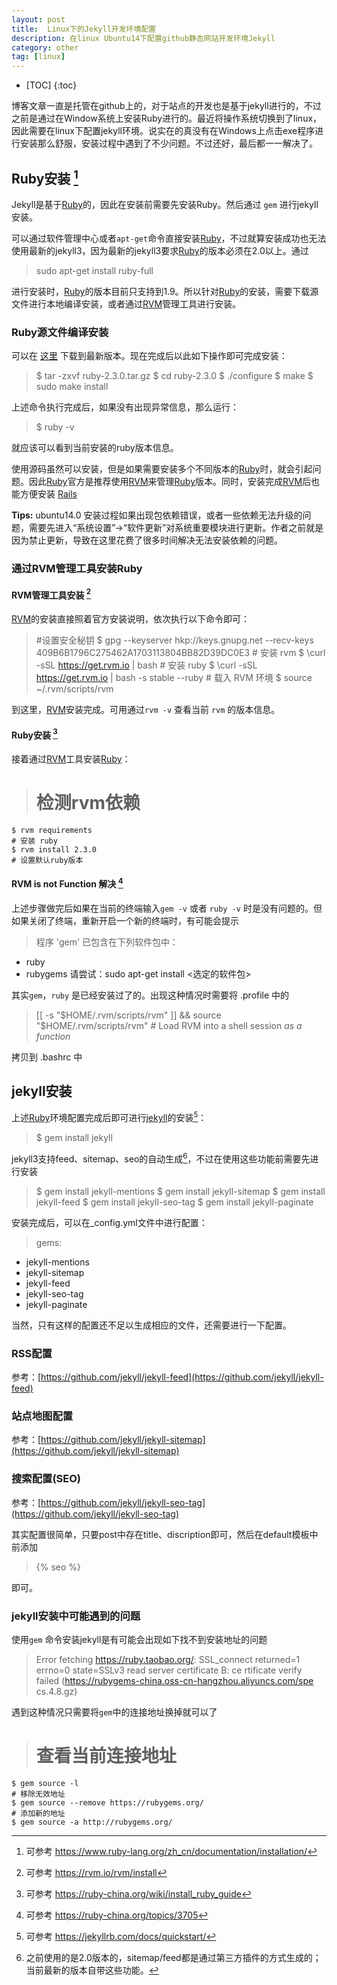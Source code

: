 ```yaml
---
layout: post
title:  Linux下的Jekyll开发环境配置
description: 在linux Ubuntu14下配置github静态网站开发环境Jekyll
category: other
tag: [linux]
---
```


* [TOC]
{:toc}

博客文章一直是托管在github上的，对于站点的开发也是基于jekyll进行的，不过之前是通过在Window系统上安装Ruby进行的。最近将操作系统切换到了linux，因此需要在linux下配置jekyll环境。说实在的真没有在Windows上点击exe程序进行安装那么舒服，安装过程中遇到了不少问题。不过还好，最后都一一解决了。

## Ruby安装 [^ruby]

Jekyll是基于[Ruby]的，因此在安装前需要先安装Ruby。然后通过 `gem` 进行jekyll安装。

可以通过软件管理中心或者`apt-get`命令直接安装[Ruby]，不过就算安装成功也无法使用最新的jekyll3，因为最新的jekyll3要求[Ruby]的版本必须在2.0以上。通过

> sudo apt-get install ruby-full

进行安装时，[Ruby]的版本目前只支持到1.9。所以针对[Ruby]的安装，需要下载源文件进行本地编译安装，或者通过[RVM]管理工具进行安装。

### Ruby源文件编译安装

可以在 [这里](https://www.ruby-lang.org/en/downloads/) 下载到最新版本。现在完成后以此如下操作即可完成安装：

> $ tar -zxvf ruby-2.3.0.tar.gz
	$ cd ruby-2.3.0
	$ ./configure
	$ make
	$ sudo make install

上述命令执行完成后，如果没有出现异常信息，那么运行：

> $ ruby -v

就应该可以看到当前安装的ruby版本信息。

使用源码虽然可以安装，但是如果需要安装多个不同版本的[Ruby]时，就会引起问题。因此[Ruby]官方是推荐使用[RVM]来管理[Ruby]版本。同时，安装完成[RVM]后也能方便安装 [Rails]

**Tips:** 	ubuntu14.0 安装过程如果出现包依赖错误，或者一些依赖无法升级的问题，需要先进入“系统设置”->“软件更新”对系统重要模块进行更新。作者之前就是因为禁止更新，导致在这里花费了很多时间解决无法安装依赖的问题。

### 通过RVM管理工具安装Ruby

#### RVM管理工具安装 [^rvm]

[RVM]的安装直接照着官方安装说明，依次执行以下命令即可：

>   #设置安全秘钥
	$ gpg --keyserver hkp://keys.gnupg.net --recv-keys 409B6B1796C275462A1703113804BB82D39DC0E3
	# 安装 rvm
	$ \curl -sSL https://get.rvm.io | bash
	# 安装 ruby
	$ \curl -sSL https://get.rvm.io | bash -s stable --ruby
	# 载入 RVM 环境
	$ source ~/.rvm/scripts/rvm

到这里，[RVM]安装完成。可用通过`rvm -v` 查看当前 `rvm` 的版本信息。

#### Ruby安装 [^rvm-ruby]

接着通过[RVM]工具安装[Ruby]：
		
>   # 检测rvm依赖
	$ rvm requirements
	# 安装 ruby
	$ rvm install 2.3.0
	# 设置默认ruby版本

#### RVM is not Function 解决 [^rvm-is-not-function]

上述步骤做完后如果在当前的终端输入`gem -v` 或者 `ruby -v` 时是没有问题的。但如果关闭了终端，重新开启一个新的终端时，有可能会提示

> 程序 'gem' 已包含在下列软件包中：
 * ruby
 * rubygems
请尝试：sudo apt-get install <选定的软件包>

其实`gem`，`ruby` 是已经安装过了的。出现这种情况时需要将 .profile 中的

> [[ -s "\$HOME/.rvm/scripts/rvm" ]] && source "\$HOME/.rvm/scripts/rvm" # Load RVM into a shell session *as a function*

拷贝到 .bashrc 中

## jekyll安装

上述[Ruby]环境配置完成后即可进行[jekyll]的安装[^jekyll-config]：

> $ gem install jekyll
    
jekyll3支持feed、sitemap、seo的自动生成[^jekyll-comment]，不过在使用这些功能前需要先进行安装

> $ gem install jekyll-mentions
    $ gem install jekyll-sitemap
    $ gem install jekyll-feed
    $ gem install jekyll-seo-tag
    $ gem install jekyll-paginate
    
安装完成后，可以在_config.yml文件中进行配置：

> gems:
  - jekyll-mentions
  - jekyll-sitemap
  - jekyll-feed
  - jekyll-seo-tag
  - jekyll-paginate
  
  
当然，只有这样的配置还不足以生成相应的文件，还需要进行一下配置。

### RSS配置

参考：[https://github.com/jekyll/jekyll-feed](https://github.com/jekyll/jekyll-feed)

### 站点地图配置

参考：[https://github.com/jekyll/jekyll-sitemap](https://github.com/jekyll/jekyll-sitemap)

### 搜索配置(SEO)

参考：[https://github.com/jekyll/jekyll-seo-tag](https://github.com/jekyll/jekyll-seo-tag) 

其实配置很简单，只要post中存在title、discription即可，然后在default模板中</head>前添加

> {\% seo \%}

即可。

### jekyll安装中可能遇到的问题

使用`gem` 命令安装jekyll是有可能会出现如下找不到安装地址的问题

> Error fetching https://ruby.taobao.org/:
          SSL_connect returned=1 errno=0 state=SSLv3 read server certificate B: ce
  rtificate verify failed (https://rubygems-china.oss-cn-hangzhou.aliyuncs.com/spe
  cs.4.8.gz)

遇到这种情况只需要将`gem`中的连接地址换掉就可以了
    
>   # 查看当前连接地址
    $ gem source -l
    # 移除无效地址
    $ gem source --remove https://rubygems.org/
    # 添加新的地址
    $ gem source -a http://rubygems.org/

[^ruby]: 可参考 https://www.ruby-lang.org/zh_cn/documentation/installation/
[^rvm]: 可参考 https://rvm.io/rvm/install
[^rvm-ruby]:  可参考 https://ruby-china.org/wiki/install_ruby_guide
[^rvm-is-not-function]: 可参考 https://ruby-china.org/topics/3705
[^jekyll-config]: 可参考 https://jekyllrb.com/docs/quickstart/
[^jekyll-comment]: 之前使用的是2.0版本的，sitemap/feed都是通过第三方插件的方式生成的；当前最新的版本自带这些功能。
[^jekyll pit]: 可参考 https://tonypepelu.github.io/archivers/how-to-use-jekyll-with-easybook-to-create-blog

[Ruby]: https://www.ruby-lang.org/zh_cn/ "ruby"
[Rails]: http://rubyonrails.org/ "rails"
[RVM]: https://rvm.io/ "rvm"
[Jekyll]: http://jekyllcn.com/ "jekyll"